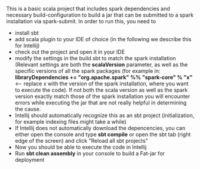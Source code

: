 This is a basic scala project that includes spark dependencies and necessary build-configuration to build a jar that can be submitted to a spark installation via spark-submit. In order to run this, you need to
- install sbt
- add scala plugin to your IDE of choice (in the following we describe this for Intellij)
- check out the project and open it in your IDE
- modify the settings in the build.sbt to match the spark installation (Relevant settings are both the **scalaVersion** parameter, as well as the specific versions of all the spark packages (for example in: **libraryDependencies += "org.apache.spark" %% "spark-core" % "x"** <-- replace x with the version of the spark installation, where you want to execute the code). If not both the scala version as well as the spark version exactly match those of the spark installation you will encounter errors while executing the jar that are not really helpful in determining the cause.
- Intellij should automatically recognize this as an sbt project (initialization, for example indexing files might take a while)
- If Intellij does not automatically download the depencencies, you can either open the console and type **sbt compile** or open the sbt tab (right edge of the screen) and click "Reload all sbt projects"
- Now you should be able to execute the code in Intellij
- Run **sbt clean assembly** in your console to build a Fat-jar for deployment 
